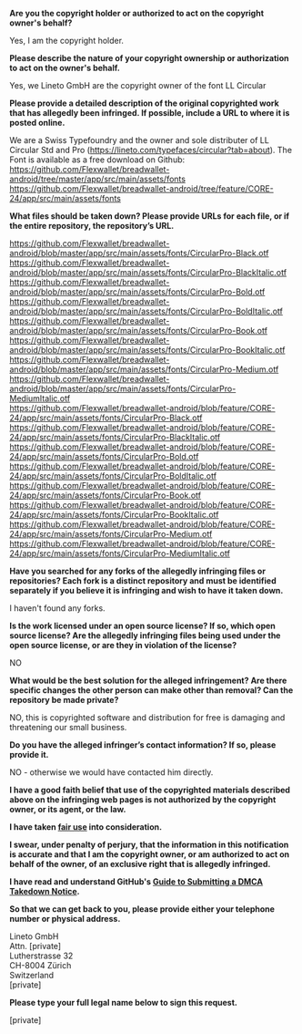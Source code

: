 **Are you the copyright holder or authorized to act on the copyright owner's behalf?**  
  
Yes, I am the copyright holder.  
  
**Please describe the nature of your copyright ownership or authorization to act on the owner's behalf.**  
  
Yes, we Lineto GmbH are the copyright owner of the font LL Circular  
  
**Please provide a detailed description of the original copyrighted work that has allegedly been infringed. If possible, include a URL to where it is posted online.**  
  
We are a Swiss Typefoundry and the owner and sole distributer of LL Circular Std and Pro (https://lineto.com/typefaces/circular?tab=about). The Font is available as a free download on Github:  
https://github.com/Flexwallet/breadwallet-android/tree/master/app/src/main/assets/fonts  
https://github.com/Flexwallet/breadwallet-android/tree/feature/CORE-24/app/src/main/assets/fonts  
  
**What files should be taken down? Please provide URLs for each file, or if the entire repository, the repository’s URL.**  
  
https://github.com/Flexwallet/breadwallet-android/blob/master/app/src/main/assets/fonts/CircularPro-Black.otf  
https://github.com/Flexwallet/breadwallet-android/blob/master/app/src/main/assets/fonts/CircularPro-BlackItalic.otf  
https://github.com/Flexwallet/breadwallet-android/blob/master/app/src/main/assets/fonts/CircularPro-Bold.otf  
https://github.com/Flexwallet/breadwallet-android/blob/master/app/src/main/assets/fonts/CircularPro-BoldItalic.otf  
https://github.com/Flexwallet/breadwallet-android/blob/master/app/src/main/assets/fonts/CircularPro-Book.otf  
https://github.com/Flexwallet/breadwallet-android/blob/master/app/src/main/assets/fonts/CircularPro-BookItalic.otf  
https://github.com/Flexwallet/breadwallet-android/blob/master/app/src/main/assets/fonts/CircularPro-Medium.otf  
https://github.com/Flexwallet/breadwallet-android/blob/master/app/src/main/assets/fonts/CircularPro-MediumItalic.otf  
https://github.com/Flexwallet/breadwallet-android/blob/feature/CORE-24/app/src/main/assets/fonts/CircularPro-Black.otf  
https://github.com/Flexwallet/breadwallet-android/blob/feature/CORE-24/app/src/main/assets/fonts/CircularPro-BlackItalic.otf  
https://github.com/Flexwallet/breadwallet-android/blob/feature/CORE-24/app/src/main/assets/fonts/CircularPro-Bold.otf  
https://github.com/Flexwallet/breadwallet-android/blob/feature/CORE-24/app/src/main/assets/fonts/CircularPro-BoldItalic.otf  
https://github.com/Flexwallet/breadwallet-android/blob/feature/CORE-24/app/src/main/assets/fonts/CircularPro-Book.otf  
https://github.com/Flexwallet/breadwallet-android/blob/feature/CORE-24/app/src/main/assets/fonts/CircularPro-BookItalic.otf  
https://github.com/Flexwallet/breadwallet-android/blob/feature/CORE-24/app/src/main/assets/fonts/CircularPro-Medium.otf  
https://github.com/Flexwallet/breadwallet-android/blob/feature/CORE-24/app/src/main/assets/fonts/CircularPro-MediumItalic.otf  
  
**Have you searched for any forks of the allegedly infringing files or repositories? Each fork is a distinct repository and must be identified separately if you believe it is infringing and wish to have it taken down.**  
  
I haven't found any forks.  
  
**Is the work licensed under an open source license? If so, which open source license? Are the allegedly infringing files being used under the open source license, or are they in violation of the license?**  
  
NO  
  
**What would be the best solution for the alleged infringement? Are there specific changes the other person can make other than removal? Can the repository be made private?**  
  
NO, this is copyrighted software and distribution for free is damaging and threatening our small business.  
  
**Do you have the alleged infringer’s contact information? If so, please provide it.**  
  
NO - otherwise we would have contacted him directly.  
  
**I have a good faith belief that use of the copyrighted materials described above on the infringing web pages is not authorized by the copyright owner, or its agent, or the law.**  
  
**I have taken <a href="https://www.lumendatabase.org/topics/22">fair use</a> into consideration.**  
  
**I swear, under penalty of perjury, that the information in this notification is accurate and that I am the copyright owner, or am authorized to act on behalf of the owner, of an exclusive right that is allegedly infringed.**  
  
**I have read and understand GitHub's <a href="https://help.github.com/articles/guide-to-submitting-a-dmca-takedown-notice/">Guide to Submitting a DMCA Takedown Notice</a>.**  
  
**So that we can get back to you, please provide either your telephone number or physical address.**  
  
Lineto GmbH  
Attn. [private]    
Lutherstrasse 32  
CH-8004 Zürich  
Switzerland  
[private]    
  
**Please type your full legal name below to sign this request.**  
  
[private]  
